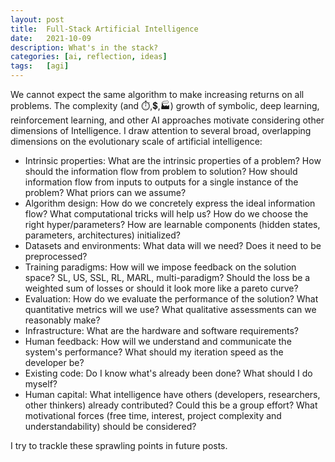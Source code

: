 ```yaml
---
layout: post
title:  Full-Stack Artificial Intelligence
date:   2021-10-09
description: What's in the stack?
categories: [ai, reflection, ideas]
tags:   [agi]
---
```


We cannot expect the same algorithm to make increasing returns on all problems. The complexity (and ⏱️,💲,🏭) growth of symbolic, deep learning, reinforcement learning, and other AI approaches motivate considering other dimensions of Intelligence. I draw attention to several broad, overlapping dimensions on the evolutionary scale of artificial intelligence:

- Intrinsic properties: What are the intrinsic properties of a problem? How should the information flow from problem to solution? How should information flow from inputs to outputs for a single instance of the problem? What priors can we assume?
- Algorithm design: How do we concretely express the ideal information flow? What computational tricks will help us? How do we choose the right hyper/parameters? How are learnable components (hidden states, parameters, architectures) initialized?
- Datasets and environments: What data will we need? Does it need to be preprocessed?
- Training paradigms: How will we impose feedback on the solution space? SL, US, SSL, RL, MARL, multi-paradigm? Should the loss be a weighted sum of losses or should it look more like a pareto curve?
- Evaluation: How do we evaluate the performance of the solution? What quantitative metrics will we use? What qualitative assessments can we reasonably make?
- Infrastructure: What are the hardware and software requirements?
- Human feedback: How will we understand and communicate the system's performance? What should my iteration speed as the developer be?
- Existing code: Do I know what's already been done? What should I do myself?
- Human capital: What intelligence have others (developers, researchers, other thinkers) already contributed? Could this be a group effort? What motivational forces (free time, interest, project complexity and understandability) should be considered?

I try to trackle these sprawling points in future posts.